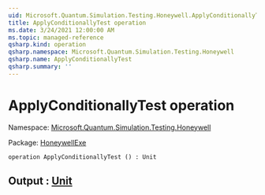 ```yaml
---
uid: Microsoft.Quantum.Simulation.Testing.Honeywell.ApplyConditionallyTest
title: ApplyConditionallyTest operation
ms.date: 3/24/2021 12:00:00 AM
ms.topic: managed-reference
qsharp.kind: operation
qsharp.namespace: Microsoft.Quantum.Simulation.Testing.Honeywell
qsharp.name: ApplyConditionallyTest
qsharp.summary: ''
---
```


# ApplyConditionallyTest operation

Namespace: [Microsoft.Quantum.Simulation.Testing.Honeywell](xref:Microsoft.Quantum.Simulation.Testing.Honeywell)

Package: [HoneywellExe](https://nuget.org/packages/HoneywellExe)




```qsharp
operation ApplyConditionallyTest () : Unit
```


## Output : [Unit](xref:microsoft.quantum.lang-ref.unit)

